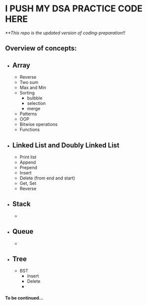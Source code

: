 # I PUSH MY DSA PRACTICE CODE HERE
_**This repo is the updated version of coding-preparation!!_

## Overview of concepts:
- Array
    - 
    - Reverse
    - Two sum
    - Max and Min
    - Sorting
        - bulbble
        - selection
        - merge
    - Patterns
    - OOP
    - Bitwise operations
    - Functions
- Linked List and Doubly Linked List
    - 
    - Print list
    - Append
    - Prepend
    - Insert
    - Delete (from end and start)
    - Get, Set
    - Reverse

- Stack
    - 
    - 
- Queue
    - 
    - 

- Tree
    - 
    - BST
        - Insert
        - Delete
        - 

#### To be continued...